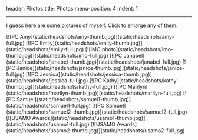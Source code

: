 header: Photos
title: Photos
menu-position: 4
indent: 1

---

I guess here are some pictures of myself.
Click to enlarge any of them.

<style type="text/css">
@keyframes glow-yellow {
	from { box-shadow: 0px 0px 35px #bbbb33 }
	to  { box-shadow: 0px 0px 45px #eeeecc }
}

#photo-gallery a > img {
	height: 96px;
	width: 96px;
	object-fit: cover;
	margin: 6px 6px 6px 6px;
	box-shadow: 0px 0px 15px #6666dd;
}
#photo-gallery a:hover > img {
	animation-name: glow-yellow;
	animation-duration: 2s;
}
</style>

<div id="photo-gallery" markdown="1">
[![PC Amy](static/headshots/amy-thumb.jpg)](static/headshots/amy-full.jpg)
[![PC Emily](static/headshots/emily-thumb.jpg)](static/headshots/emily-full.jpg)
[![IMO photo](static/headshots/imo-thumb.jpg)](static/headshots/imo-full.jpg)
[![PC Janabel](static/headshots/janabel-thumb.jpg)](static/headshots/janabel-full.jpg)
[![PC Janice](static/headshots/janice-thumb.jpg)](static/headshots/janice-full.jpg)
[![PC Jessica](static/headshots/jessica-thumb.jpg)](static/headshots/jessica-full.jpg)
[![PC Kathy](static/headshots/kathy-thumb.jpg)](static/headshots/kathy-full.jpg)
[![PC Marilyn](static/headshots/marilyn-thumb.jpg)](static/headshots/marilyn-full.jpg)
[![PC Samuel](static/headshots/samuel1-thumb.jpg)](static/headshots/samuel1-full.jpg)
[![PC Samuel](static/headshots/samuel2-thumb.jpg)](static/headshots/samuel2-full.jpg)
[![USAMO Awards](static/headshots/usamo1-thumb.jpg)](static/headshots/usamo1-full.jpg)
[![USAMO Awards](static/headshots/usamo2-thumb.jpg)](static/headshots/usamo2-full.jpg)
</div>
